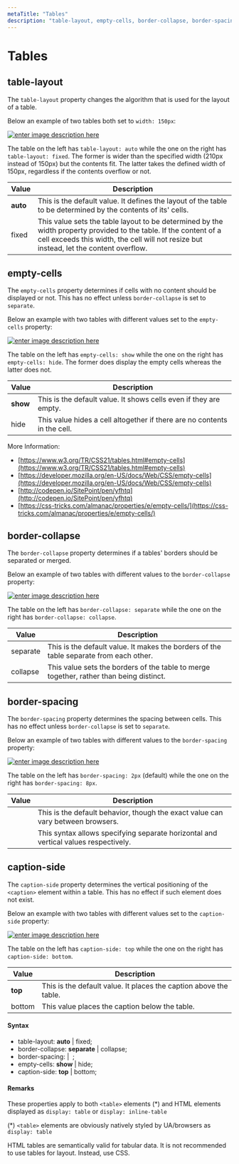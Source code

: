 ```yaml
---
metaTitle: "Tables"
description: "table-layout, empty-cells, border-collapse, border-spacing, caption-side"
---
```


# Tables

## table-layout

The `table-layout` property changes the algorithm that is used for the layout of a table.

Below an example of two tables both set to `width: 150px`:

[<img src="https://i.stack.imgur.com/wkJpO.png" alt="enter image description here" />](https://i.stack.imgur.com/wkJpO.png)

The table on the left has `table-layout: auto` while the one on the right has `table-layout: fixed`. The former is wider than the specified width (210px instead of 150px) but the contents fit. The latter takes the defined width of 150px, regardless if the contents overflow or not.

| Value    | Description                                                                                                                                                                                                 |
| -------- | ----------------------------------------------------------------------------------------------------------------------------------------------------------------------------------------------------------- |
| **auto** | This is the default value. It defines the layout of the table to be determined by the contents of its' cells.                                                                                               |
| fixed    | This value sets the table layout to be determined by the width property provided to the table. If the content of a cell exceeds this width, the cell will not resize but instead, let the content overflow. |

## empty-cells

The `empty-cells` property determines if cells with no content should be displayed or not. This has no effect unless `border-collapse` is set to `separate`.

Below an example with two tables with different values set to the `empty-cells` property:

[<img src="http://i.stack.imgur.com/2G54T.png" alt="enter image description here" />](http://i.stack.imgur.com/2G54T.png)

The table on the left has `empty-cells: show` while the one on the right has `empty-cells: hide`. The former does display the empty cells whereas the latter does not.

| Value    | Description                                                              |
| -------- | ------------------------------------------------------------------------ |
| **show** | This is the default value. It shows cells even if they are empty.        |
| hide     | This value hides a cell altogether if there are no contents in the cell. |

More Information:

- [https://www.w3.org/TR/CSS21/tables.html#empty-cells](https://www.w3.org/TR/CSS21/tables.html#empty-cells)
- [https://developer.mozilla.org/en-US/docs/Web/CSS/empty-cells](https://developer.mozilla.org/en-US/docs/Web/CSS/empty-cells)
- [http://codepen.io/SitePoint/pen/yfhtq](http://codepen.io/SitePoint/pen/yfhtq)
- [https://css-tricks.com/almanac/properties/e/empty-cells/](https://css-tricks.com/almanac/properties/e/empty-cells/)

## border-collapse

The `border-collapse` property determines if a tables' borders should be separated or merged.

Below an example of two tables with different values to the `border-collapse` property:

[<img src="https://i.stack.imgur.com/awGlj.png" alt="enter image description here" />](https://i.stack.imgur.com/awGlj.png)

The table on the left has `border-collapse: separate` while the one on the right has `border-collapse: collapse`.

| Value    | Description                                                                             |
| -------- | --------------------------------------------------------------------------------------- |
| separate | This is the default value. It makes the borders of the table separate from each other.  |
| collapse | This value sets the borders of the table to merge together, rather than being distinct. |

## border-spacing

The `border-spacing` property determines the spacing between cells. This has no effect unless `border-collapse` is set to `separate`.

Below an example of two tables with different values to the `border-spacing` property:

[<img src="http://i.stack.imgur.com/KlVh0.png" alt="enter image description here" />](http://i.stack.imgur.com/KlVh0.png)

The table on the left has `border-spacing: 2px` (default) while the one on the right has `border-spacing: 8px`.

| Value             | Description                                                                         |
| ----------------- | ----------------------------------------------------------------------------------- |
| **<length>**      | This is the default behavior, though the exact value can vary between browsers.     |
| <length> <length> | This syntax allows specifying separate horizontal and vertical values respectively. |

## caption-side

The `caption-side` property determines the vertical positioning of the `<caption>` element within a table. This has no effect if such element does not exist.

Below an example with two tables with different values set to the `caption-side` property:

[<img src="http://i.stack.imgur.com/nmLkG.png" alt="enter image description here" />](http://i.stack.imgur.com/nmLkG.png)

The table on the left has `caption-side: top` while the one on the right has `caption-side: bottom`.

| Value   | Description                                                       |
| ------- | ----------------------------------------------------------------- |
| **top** | This is the default value. It places the caption above the table. |
| bottom  | This value places the caption below the table.                    |

#### Syntax

- table-layout: **auto** | fixed;
- border-collapse: **separate** | collapse;
- border-spacing: <length> | <length> <length>;
- empty-cells: **show** | hide;
- caption-side: **top** | bottom;

#### Remarks

These properties apply to both `<table>` elements (\*) and HTML elements displayed as `display: table` or `display: inline-table`

(\*) `<table>` elements are obviously natively styled by UA/browsers as `display: table`

HTML tables are semantically valid for tabular data. It is not recommended to use tables for layout. Instead, use CSS.
